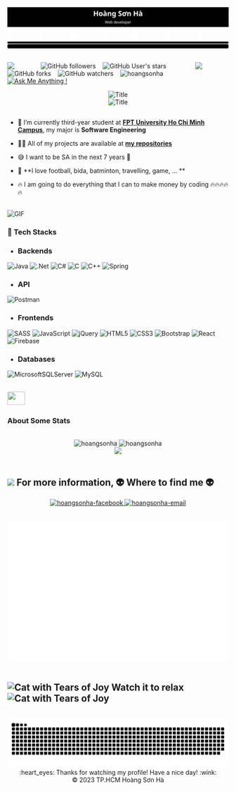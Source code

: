 <div style = "display: flex; flex-direction: column; align-items: center;">
    <!-- HEADER -->
    <img src = "IMPORT FILES/PROFILEHeader.png" alt = "Profile Header" style = "width: 100%;"/>   
    <!-- BUTTON LINKS -->
    <div style = "display: flex; justify-content: center; align-items: center; width: 100%;">
        <a href = "#"><img src = "BUTTONGitHub.svg" style = "width: 14%; height: 30px;"></a><a href = "#"><img src = "BUTTONGitHub.svg" style = "width: 14%; height: 30px;"></a><a href = "https://linkedin.com/in/norzzielein"><img src = "BUTTONGitHub.svg" style = "width: 14%; height: 30px;"></a><a href = "https://github.com/norzzielein"><img src = "BUTTONGitHub.svg" style = "width: 16%; height: 30px;"></a><a href = "https://facebook.com/norzzielein"><img src = "BUTTONGitHub.svg" style = "width: 14%; height: 30px;"></a><a href = "https://instagram.com/norzzielein"><img src = "BUTTONGitHub.svg" style = "width: 14%; height: 30px;"></a><a href = "https://twitter.com/norzzielein"><img src = "BUTTONGitHub.svg" style = "width: 14%; height: 30px;"></a>
    </div>    
    <!-- FOOTER -->
    <img src = "IMPORT FILES/PROFILEFooter.png" alt = "Profile Footer" style = "width: 100%;"/>
</div><br/>

<img align="left" src="https://user-images.githubusercontent.com/65187002/144930161-2f783401-8d27-4fdf-a2f7-cc0ba32f1f1f.gif" width="15%" style="display:inline; index:999;"><img align="right" src="https://user-images.githubusercontent.com/65187002/144930161-2f783401-8d27-4fdf-a2f7-cc0ba32f1f1f.gif" width="15%" style="display:inline; index:999;">

<img alt="GitHub followers" src="https://img.shields.io/github/followers/hoangsonha?style=social"> &nbsp;&nbsp; <img alt="GitHub User's stars" src="https://img.shields.io/github/stars/hoangsonha?style=social"> &nbsp;&nbsp;  <img alt="GitHub forks" src="https://img.shields.io/github/forks/hoangsonha/hoangsonha?style=social"> &nbsp;&nbsp; <img alt="GitHub watchers" src="https://img.shields.io/github/watchers/hoangsonha/hoangsonha?style=social"> &nbsp;&nbsp; <img src="https://komarev.com/ghpvc/?username=hoangsonha&label=Profile%20views&color=brightgreen&style=flat" alt="hoangsonha"/> &nbsp;&nbsp; [![Ask Me Anything !](https://img.shields.io/badge/Ask%20me-anything-1abc9c.svg)](https://GitHub.com/Naereen/ama) 

<div align="center">
  <img src="https://readme-typing-svg.herokuapp.com?font=Kaushan+Script&size=80&duration=3000&pause=800&color=BF91F3&multiline=true&random=false&width=720&height=130&lines=Welcome+to+my+profile+🖐️" alt="Title" />
</div>

<div align="center">
  <img src="https://readme-typing-svg.herokuapp.com/?font=Dancing+Script&size=35&duration=1&pause=999999&color=BF91F3&random=false&width=500&height=50&lines=Hi%2C+my+fullname+is+Hoàng+Sơn+Hà" alt="Title"/><br/>
</div>

##

- 🔭 I’m currently third-year student at [**FPT University Ho Chi Minh Campus**](https://hcmuni.fpt.edu.vn/), my major is **Software Engineering**
- 👨‍💻 All of my projects are available at [**my repositories**](https://github.com/hoangsonha?tab=repositories)
- 😅 I want to be SA in the next 7 years 🐧
  
- 🚀 **I love football, bida, batminton, travelling, game, ... **
  
- 🔥 I am going to do everything that I can to make money by coding 🔥🔥🔥🔥🔥
 <br>
<img alt="GIF" src="https://github.com/hoangsonha/hoangsonha1/blob/master/svg/mario.gif"/>
<br>
<summary><h3><b>🔮 Tech Stacks</b></h3></summary>

  
  - ### Backends
  ![Java](https://img.shields.io/badge/java-%23ED8B00.svg?style=for-the-badge&logo=java&logoColor=white)
  ![.Net](https://img.shields.io/badge/dotnet-%238A2BE2.svg?style=for-the-badge&logo=dotnet&logoColor=white)
  ![C#](https://img.shields.io/badge/C%23-239120?style=for-the-badge&logo=csharp&logoColor=white)
  ![C](https://img.shields.io/badge/C-00599C?style=for-the-badge&logo=c&logoColor=white)
  ![C++](https://img.shields.io/badge/c++-%2300599C.svg?style=for-the-badge&logo=c%2B%2B&logoColor=white)
  ![Spring](https://img.shields.io/badge/Spring-6DB33F?style=for-the-badge&logo=spring&logoColor=white)
  - ### API
  ![Postman](https://img.shields.io/badge/Postman-FF6C37?style=for-the-badge&logo=Postman&logoColor=white)
  - ### Frontends
  ![SASS](https://img.shields.io/badge/SASS-hotpink.svg?style=for-the-badge&logo=SASS&logoColor=white)
  ![JavaScript](https://img.shields.io/badge/javascript-%23323330.svg?style=for-the-badge&logo=javascript&logoColor=%23F7DF1E)
  ![jQuery](https://img.shields.io/badge/jquery-%230769AD.svg?style=for-the-badge&logo=jquery&logoColor=white)
  ![HTML5](https://img.shields.io/badge/html5-%23E34F26.svg?style=for-the-badge&logo=html5&logoColor=white)
  ![CSS3](https://img.shields.io/badge/css3-%231572B6.svg?style=for-the-badge&logo=css3&logoColor=white)
  ![Bootstrap](https://img.shields.io/badge/bootstrap-%23563D7C.svg?style=for-the-badge&logo=bootstrap&logoColor=white)
  ![React](https://img.shields.io/badge/react-%2300A6D3.svg?style=for-the-badge&logo=react&logoColor=white)
  ![Firebase](https://img.shields.io/badge/firebase-%23039BE5.svg?style=for-the-badge&logo=firebase)
   - ### Databases
  ![MicrosoftSQLServer](https://img.shields.io/badge/Microsoft%20SQL%20Sever-CC2927?style=for-the-badge&logo=microsoft%20sql%20server&logoColor=white)
  ![MySQL](https://img.shields.io/badge/MySQL-005C84?style=for-the-badge&logo=mysql&logoColor=white)
<br>
<br>
<summary>
<img src="https://media0.giphy.com/media/cNZqrH5IzOG0xrlWks/giphy.gif?cid=ecf05e47map255q427en9uprqc1sb0unjq5k4fnqg5pmhhs4&rid=giphy.gif&ct=s" width="40px" height="30px"><h3><b>About Some Stats</b></h3>
</summary>
<br>
<div align="center">
  <img height="170em" src="https://github-readme-stats.vercel.app/api/top-langs/?username=hoangsonha&theme=radical&show_icons=true&hide_border=true&layout=compact" alt="hoangsonha"/>
  <img height="170em" src="https://github-readme-stats.vercel.app/api?username=hoangsonha&theme=radical&show_icons=true&hide_border=true&count_private=true" alt="hoangsonha"/>
</div>
<div align="center">
  <img src="https://github-readme-streak-stats.herokuapp.com/?user=hoangsonha&theme=radical&hide_border=true"/>
</div>
<br/>

## <img src='https://raw.githubusercontent.com/ShahriarShafin/ShahriarShafin/main/Assets/handshake.gif' width="60"> For more information, <span align="center">👽 Where to find me 👽</span>

<p align="center">


<div align="center">
  
  <a href="https://www.facebook.com/fakeboow/" target="blank">
    <img src="https://img.icons8.com/bubbles/100/000000/facebook-new.png" alt="hoangsonha-facebook" />
  </a>

  <a href="mailto:hoangsonhadev@gmail.com" target="top">
    <img src="https://img.icons8.com/bubbles/100/000000/apple-mail.png" alt="hoangsonha-email" />
  </a>
</div>

<br>
<br>

<a href="#" target="_blank">
  <img src="svg/hoangsonhadev.svg" width="1200" alt="hoangsonhaanime" />
</a>

<br>
<br>
<h2><img
  src="https://raw.githubusercontent.com/Tarikul-Islam-Anik/Microsoft-Teams-Animated-Emojis/master/Emojis/Smilies/Cat%20with%20Tears%20of%20Joy.png"
  alt="Cat with Tears of Joy"
  width="25"
  height="25"
/> Watch it to relax <img
  src="https://raw.githubusercontent.com/Tarikul-Islam-Anik/Microsoft-Teams-Animated-Emojis/master/Emojis/Smilies/Cat%20with%20Tears%20of%20Joy.png"
  alt="Cat with Tears of Joy"
  width="25"
  height="25"
/></h2>
<br>
<img src="https://github.com/Platane/snk/raw/output/github-contribution-grid-snake.svg" alt="" style="max-width: 100%;">


<br>
<div align="center">
  :heart_eyes: Thanks for watching my profile! Have a nice day! :wink: <br/>
  &copy; 2023 TP.HCM Hoàng Sơn Hà
</div>





